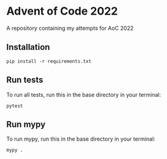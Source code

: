 # Advent of Code 2022
A repository containing my attempts for AoC 2022

## Installation
```
pip install -r requirements.txt
```

## Run tests
To run all tests, run this in the base directory in your terminal:
```
pytest
```

## Run mypy
To run mypy, run this in the base directory in your terminal:
```
mypy .
```
